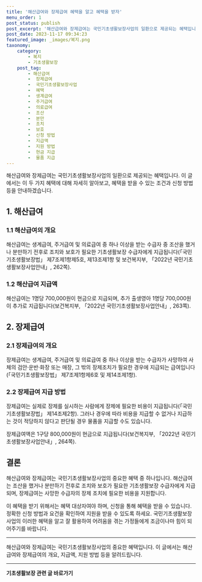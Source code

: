 ```yaml
---
title: '해산급여와 장제급여 혜택을 알고 혜택을 받자'
menu_order: 1
post_status: publish
post_excerpt: '해산급여와 장제급여는 국민기초생활보장사업의 일환으로 제공되는 혜택입니다. 이 글에서는 이 두 가지 혜택에 대해 자세히 알아보고, 혜택을 받을 수 있는 조건과 신청 방법 등을 안내하겠습니다.'
post_date: 2023-11-17 09:34:23
featured_image: _images/복지.png
taxonomy:
    category:
        - 복지
        - 기초생활보장
    post_tag:
        - 해산급여
        -  장제급여
        -  국민기초생활보장사업
        -  혜택
        -  생계급여
        -  주거급여
        -  의료급여
        -  조산
        -  분만
        -  조치
        -  보호
        -  신청 방법
        -  지급액
        -  지원 방법
        -  현금 지급
        -  물품 지급
---
```



해산급여와 장제급여는 국민기초생활보장사업의 일환으로 제공되는 혜택입니다. 이 글에서는 이 두 가지 혜택에 대해 자세히 알아보고, 혜택을 받을 수 있는 조건과 신청 방법 등을 안내하겠습니다.

## 1. 해산급여

### 1.1 해산급여의 개요

해산급여는 생계급여, 주거급여 및 의료급여 중 하나 이상을 받는 수급자 중 조산을 했거나 분만하기 전후로 조치와 보호가 필요한 기초생활보장 수급자에게 지급됩니다(「국민기초생활보장법」 제7조제1항제5호, 제13조제1항 및 보건복지부, 「2022년 국민기초생활보장사업안내」, 262쪽).

### 1.2 해산급여 지급액

해산급여는 1명당 700,000원이 현금으로 지급되며, 추가 출생영아 1명당 700,000원이 추가로 지급됩니다(보건복지부, 「2022년 국민기초생활보장사업안내」, 263쪽).

## 2. 장제급여

### 2.1 장제급여의 개요

장제급여는 생계급여, 주거급여 및 의료급여 중 하나 이상을 받는 수급자가 사망하여 사체의 검안·운반·화장 또는 매장, 그 밖의 장제조치가 필요한 경우에 지급되는 급여입니다(「국민기초생활보장법」 제7조제1항제6호 및 제14조제1항).

### 2.2 장제급여 지급 방법

장제급여는 실제로 장제를 실시하는 사람에게 장제에 필요한 비용이 지급됩니다(「국민기초생활보장법」 제14조제2항). 그러나 경우에 따라 비용을 지급할 수 없거나 지급하는 것이 적당하지 않다고 판단될 경우 물품을 지급할 수도 있습니다.

장제급여액은 1구당 800,000원이 현금으로 지급됩니다(보건복지부, 「2022년 국민기초생활보장사업안내」, 264쪽).

## 결론

해산급여와 장제급여는 국민기초생활보장사업의 중요한 혜택 중 하나입니다. 해산급여는 조산을 했거나 분만하기 전후로 조치와 보호가 필요한 기초생활보장 수급자에게 지급되며, 장제급여는 사망한 수급자의 장제 조치에 필요한 비용을 지원합니다.

이 혜택을 받기 위해서는 혜택 대상자여야 하며, 신청을 통해 혜택을 받을 수 있습니다. 정확한 신청 방법과 요건을 확인하여 지원을 받을 수 있도록 하세요. 국민기초생활보장사업의 이러한 혜택을 알고 잘 활용하여 어려움을 겪는 가정들에게 조금이나마 힘이 되어주기를 바랍니다.

---

해산급여와 장제급여는 국민기초생활보장사업의 중요한 혜택입니다. 이 글에서는 해산급여와 장제급여의 개요, 지급액, 지원 방법 등을 알려드립니다.

<!-- wp:separator -->
<hr class="wp-block-separator has-alpha-channel-opacity"/>
<!-- /wp:separator -->

<!-- wp:group {"backgroundColor":"base","layout":{"type":"constrained"}} -->
<div class="wp-block-group has-base-background-color has-background"><!-- wp:paragraph {"align":"center","fontSize":"medium"} -->
<p class="has-text-align-center has-large-font-size"><strong>기초생활보장 관련 글 바로가기</strong></p>
<!-- /wp:paragraph -->


<!-- wp:latest-posts
{"categories":[{"id":15506,"count":19,"description":"","link":"https://uknowlaw.com/category/%ea%b8%b0%ec%b4%88%ec%83%9d%ed%99%9c%eb%b3%b4%ec%9e%a5/","name":"기초생활보장","slug":"기초생활보장","taxonomy":"category","parent":0,"meta":[],"_links":{"self":[{"href":"https://uknowlaw.com/wp-json/wp/v2/categories/15506"}],"collection":[{"href":"https://uknowlaw.com/wp-json/wp/v2/categories"}],"about":[{"href":"https://uknowlaw.com/wp-json/wp/v2/taxonomies/category"}],"wp:post_type":[{"href":"https://uknowlaw.com/wp-json/wp/v2/posts?categories=15506"}],"curies":[{"name":"wp","href":"https://api.w.org/{rel}","templated":true}]}}],"postsToShow":100,"excerptLength":28,"postLayout":"grid","columns":2,"featuredImageAlign":"left","featuredImageSizeSlug":"large","fontSize":"small"} /--></div>
<!-- /wp:group -->